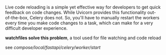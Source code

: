 Live code reloading is a simple yet effective way for developers to get quick feedback on code changes. While Uvicorn provides this functionality out-of-the-box, Celery does not. So, you'll have to manually restart the workers every time you make code changes to a task, which can make for a very difficult developer experience.

**watchfiles solve this problem**, a tool used for file watching and code reload

see *compose/local/fastapi/celery/worker/start*